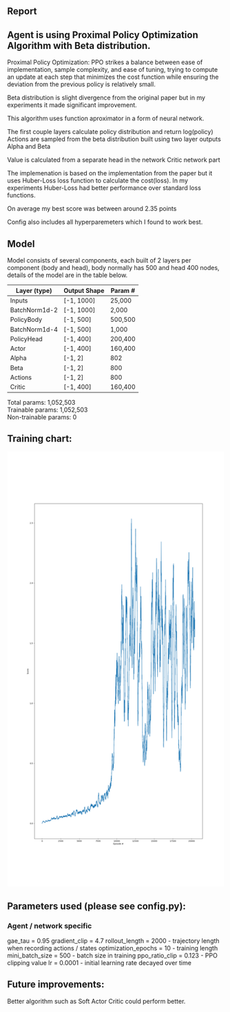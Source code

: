 
## Report

## Agent is using Proximal Policy Optimization Algorithm with Beta distribution. 

Proximal Policy Optimization:
PPO strikes a balance between ease of implementation, sample complexity, and ease of tuning, trying to compute an update at each step that minimizes the cost function while ensuring the deviation from the previous policy is relatively small.

Beta distribution is slight divergence from the original paper but in my experiments it made significant improvement. 

This algorithm uses function aproximator in a form of neural network. 

The first couple layers calculate policy distribution and return log(policy)
Actions are sampled from the beta distribution built using two layer outputs Alpha and Beta

Value is calculated from a separate head in the network Critic network part

The implemenation is based on the implementation from the paper but it uses Huber-Loss loss function to calculate the cost(loss). In my experiments Huber-Loss had better performance over standard loss functions.

On average my best score was between around 2.35 points

Config also includes all hyperparemeters which I found to work best.

## Model 

Model consists of several components, each built of 2 layers per component (body and head), body normally has 500 and head 400 nodes, details of the model are in the table below. 

|Layer (type)   |           Output Shape   |      Param #|
| --- | --- | --- | 
|       Inputs            |    [-1, 1000]         |	 25,000
|   BatchNorm1d-2         |        [-1, 1000]     |	      2,000
|        PolicyBody       |           [-1, 500]   |	      500,500
|   BatchNorm1d-4         |         [-1, 500]     |	      1,000
|        PolicyHead       |          [-1, 400]    |	     200,400
|        Actor            |      [-1, 400]        |	 160,400
|        Alpha            |        [-1, 2]        |	     802
|        Beta             |       [-1, 2]         |	    800
|        Actions          |          [-1, 2]      |	       800
|       Critic            |      [-1, 400]        |	 160,400
           
Total params: 1,052,503  
Trainable params: 1,052,503  
Non-trainable params: 0  

## Training chart: 
![](/images/Training.png)

## Parameters used (please see config.py): 
### Agent / network specific

 gae_tau = 0.95
 gradient_clip = 4.7
 rollout_length = 2000       - trajectory length when recording actions / states
 optimization_epochs = 10    - training length
 mini_batch_size = 500       - batch size in training
 ppo_ratio_clip = 0.123      - PPO clipping value 
 lr = 0.0001                 - initial learning rate decayed over time

## Future improvements: 
Better algorithm such as Soft Actor Critic could perform better. 
